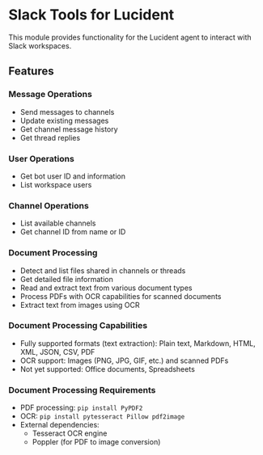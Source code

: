 # Slack Tools for Lucident

This module provides functionality for the Lucident agent to interact with Slack workspaces.

## Features

### Message Operations
- Send messages to channels
- Update existing messages
- Get channel message history
- Get thread replies

### User Operations
- Get bot user ID and information
- List workspace users

### Channel Operations
- List available channels
- Get channel ID from name or ID

### Document Processing
- Detect and list files shared in channels or threads
- Get detailed file information
- Read and extract text from various document types
- Process PDFs with OCR capabilities for scanned documents
- Extract text from images using OCR

### Document Processing Capabilities
- Fully supported formats (text extraction): Plain text, Markdown, HTML, XML, JSON, CSV, PDF
- OCR support: Images (PNG, JPG, GIF, etc.) and scanned PDFs
- Not yet supported: Office documents, Spreadsheets

### Document Processing Requirements
- PDF processing: `pip install PyPDF2`
- OCR: `pip install pytesseract Pillow pdf2image`
- External dependencies:
  - Tesseract OCR engine
  - Poppler (for PDF to image conversion) 
